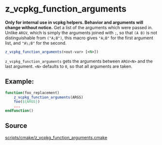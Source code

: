 # z_vcpkg_function_arguments

**Only for internal use in vcpkg helpers. Behavior and arguments will change without notice.**
Get a list of the arguments which were passed in.
Unlike `ARGV`, which is simply the arguments joined with `;`,
so that `(A B)` is not distinguishable from `("A;B")`,
this macro gives `"A;B"` for the first argument list,
and `"A\;B"` for the second.

```cmake
z_vcpkg_function_arguments(<out-var> [<N>])
```

`z_vcpkg_function_arguments` gets the arguments between `ARGV<N>` and the last argument.
`<N>` defaults to `0`, so that all arguments are taken.

## Example:
```cmake
function(foo_replacement)
    z_vcpkg_function_arguments(ARGS)
    foo(${ARGS})
    ...
endfunction()
```

## Source
[scripts/cmake/z_vcpkg_function_arguments.cmake](https://github.com/Microsoft/vcpkg/blob/master/scripts/cmake/z_vcpkg_function_arguments.cmake)
